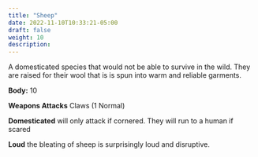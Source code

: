 ```yaml
---
title: "Sheep"
date: 2022-11-10T10:33:21-05:00
draft: false
weight: 10
description: 
---
```


A domesticated species that would not be able to survive in the wild. They are raised for their wool that is is spun into warm and reliable garments. 

**Body:** 10 

**Weapons Attacks** Claws (1 Normal) 

**Domesticated** will only attack if cornered. They will run to a human if scared

**Loud** the bleating of sheep is surprisingly loud and disruptive. 

